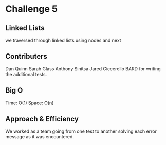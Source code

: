 # Challenge 5

## Linked Lists

we traversed through linked lists using nodes and next

## Contributers

Dan Quinn
Sarah Glass
Anthony Sinitsa
Jared Ciccerello
BARD for writing the additional tests.

## Big O

Time: O(1)
Space: O(n)

## Approach & Efficiency

We worked as a team going from one test to another solving each error message as it was encountered.
